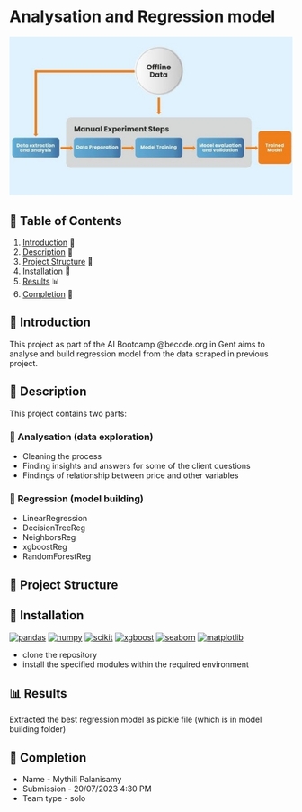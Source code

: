 # Analysation and Regression model
![picture](./assets/model.jpg)

## 📖 Table of Contents
1. [Introduction](#introduction) 📌 
2. [Description](#description) 📜 
3. [Project Structure](#project-structure) 🚀 
4. [Installation](#installation) 🔧 
5. [Results](#results) 📊 
6. [Completion](#completion) 🏁 

<a name="introduction"></a>
## 📌 Introduction
This project as part of the AI Bootcamp @becode.org in Gent aims to analyse and build regression model from the data scraped in previous project. 

<a name="description"></a>
## 📜 Description

This project contains two parts:
### 🔎 Analysation (data exploration)  
* Cleaning the process
* Finding insights and answers for some of the client questions
* Findings of relationship between price and other variables
   
### 🧱 Regression (model building)  
* LinearRegression
* DecisionTreeReg
* NeighborsReg
* xgboostReg
* RandomForestReg

<a name="project-structure"></a>
## 🚀 Project Structure


<a name="installation"></a>
## 🔧 Installation
[![pandas](https://img.shields.io/badge/pandas-1.3.5-red)](https://pandas.pydata.org/pandas-docs/version/1.3/getting_started/install.html)
[![numpy](https://img.shields.io/badge/numpy-1.21.6-orange)](https://pypi.org/project/numpy/1.21.6/)
[![scikit](https://img.shields.io/badge/scikit_learn-1.0.2-yellow)](https://pypi.org/project/scikit-learn/1.0.2/)
[![xgboost](https://img.shields.io/badge/xgboost-1.6.2-green)](https://xgboost.readthedocs.io/en/stable/install.html)
[![seaborn](https://img.shields.io/badge/seaborn-0.12.1-blue)](https://seaborn.pydata.org/installing.html)
[![matplotlib](https://img.shields.io/badge/matplotlib-3.5.3-indigo)](https://seaborn.pydata.org/installing.html)

* clone the repository
* install the specified modules within the required environment 

<a name="results"></a>
## 📊 Results  
Extracted the best regression model as pickle file (which is in model building folder)

## 🏁 Completion 
* Name - Mythili Palanisamy
* Submission - 20/07/2023 4:30 PM
* Team type - solo



